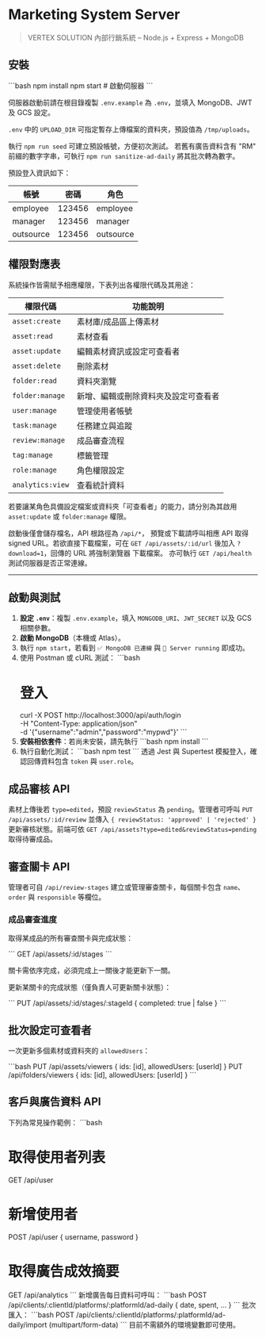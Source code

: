 # Marketing System Server

> VERTEX SOLUTION 內部行銷系統 – Node.js + Express + MongoDB

## 安裝
\`\`\`bash
npm install
npm start                 # 啟動伺服器
\`\`\`

伺服器啟動前請在根目錄複製 `.env.example` 為 `.env`，並填入 MongoDB、JWT 及 GCS 設定。

`.env` 中的 `UPLOAD_DIR` 可指定暫存上傳檔案的資料夾，預設值為 `/tmp/uploads`。

執行 `npm run seed` 可建立預設帳號，方便初次測試。
若舊有廣告資料含有 "RM" 前綴的數字字串，可執行
`npm run sanitize-ad-daily` 將其批次轉為數字。

預設登入資訊如下：

| 帳號 | 密碼  | 角色 |
|------|-------|------|
| employee  | 123456 | employee |
| manager   | 123456 | manager  |
| outsource | 123456 | outsource |

## 權限對應表
系統操作皆需賦予相應權限，下表列出各權限代碼及其用途：

| 權限代碼 | 功能說明 |
|-----------|---------|
| `asset:create`  | 素材庫/成品區上傳素材 |
| `asset:read`    | 素材查看 |
| `asset:update`  | 編輯素材資訊或設定可查看者 |
| `asset:delete`  | 刪除素材 |
| `folder:read`   | 資料夾瀏覽 |
| `folder:manage` | 新增、編輯或刪除資料夾及設定可查看者 |
| `user:manage`   | 管理使用者帳號 |
| `task:manage`   | 任務建立與追蹤 |
| `review:manage` | 成品審查流程 |
| `tag:manage`    | 標籤管理 |
| `role:manage`   | 角色權限設定 |
| `analytics:view`| 查看統計資料 |

若要讓某角色具備設定檔案或資料夾「可查看者」的能力，請分別為其啟用 `asset:update` 或 `folder:manage` 權限。

啟動後僅會儲存檔名，API 根路徑為 `/api/*`，
預覽或下載請呼叫相應 API 取得 signed URL。若欲直接下載檔案，可在
`GET /api/assets/:id/url` 後加入 `?download=1`，回傳的 URL 將強制瀏覽器
下載檔案。
亦可執行 `GET /api/health` 測試伺服器是否正常連線。

---

## 啟動與測試
1. **設定 `.env`**：複製 `.env.example`，填入 `MONGODB_URI`、`JWT_SECRET` 以及 GCS 相關參數。
2. **啟動 MongoDB**（本機或 Atlas）。
3. 執行 `npm start`，若看到 `✅ MongoDB 已連線` 與 `🚀 Server running` 即成功。
4. 使用 Postman 或 cURL 測試：
   \`\`\`bash
   # 登入
   curl -X POST http://localhost:3000/api/auth/login \
     -H "Content-Type: application/json" \
   -d '{"username":"admin","password":"mypwd"}'
   \`\`\`
5. **安裝相依套件**：若尚未安裝，請先執行
   \`\`\`bash
   npm install
   \`\`\`
6. 執行自動化測試：
   \`\`\`bash
   npm test
   \`\`\`
   透過 Jest 與 Supertest 模擬登入，確認回傳資料包含 `token` 與 `user.role`。

## 成品審核 API
素材上傳後若 `type=edited`，預設 `reviewStatus` 為 `pending`。管理者可呼叫
`PUT /api/assets/:id/review` 並傳入 `{ reviewStatus: 'approved' | 'rejected' }`
更新審核狀態。前端可依 `GET /api/assets?type=edited&reviewStatus=pending`
取得待審成品。

## 審查關卡 API
管理者可自 `/api/review-stages` 建立或管理審查關卡，每個關卡包含 `name`、`order` 與 `responsible` 等欄位。

### 成品審查進度
取得某成品的所有審查關卡與完成狀態：

\`\`\`
GET /api/assets/:id/stages
\`\`\`

關卡需依序完成，必須完成上一關後才能更新下一關。

更新某關卡的完成狀態（僅負責人可更新關卡狀態）：

\`\`\`
PUT /api/assets/:id/stages/:stageId { completed: true | false }
\`\`\`

## 批次設定可查看者
一次更新多個素材或資料夾的 `allowedUsers`：

\`\`\`bash
PUT /api/assets/viewers  { ids: [id], allowedUsers: [userId] }
PUT /api/folders/viewers { ids: [id], allowedUsers: [userId] }
\`\`\`

## 客戶與廣告資料 API
下列為常見操作範例：
\`\`\`bash
# 取得使用者列表
GET /api/user

# 新增使用者
POST /api/user { username, password }

# 取得廣告成效摘要
GET /api/analytics
\`\`\`
新增廣告每日資料可呼叫：
\`\`\`bash
POST /api/clients/:clientId/platforms/:platformId/ad-daily { date, spent, ... }
\`\`\`
批次匯入：
\`\`\`bash
POST /api/clients/:clientId/platforms/:platformId/ad-daily/import (multipart/form-data)
\`\`\`
目前不需額外的環境變數即可使用。
